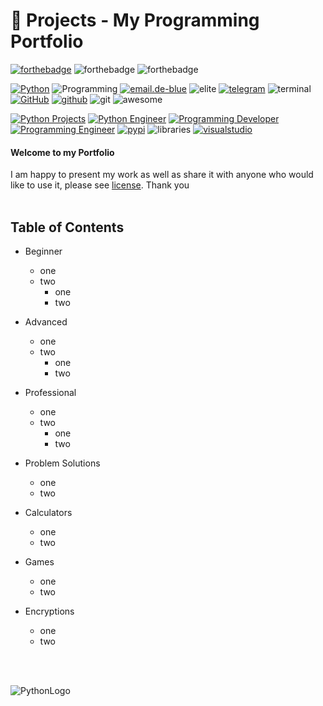 # 💎 Projects - My Programming Portfolio

[![forthebadge](https://forthebadge.com/images/badges/made-with-python.svg)](https://www.python.org/)
![forthebadge](https://forthebadge.com/images/badges/built-by-developers.svg)
![forthebadge](https://forthebadge.com/images/badges/built-with-love.svg)
<br>

[![Python](https://img.shields.io/badge/-Python-maroon)](https://www.python.org/)
![Programming](https://img.shields.io/badge/-Programming-brown)
[![email.de-blue](https://img.shields.io/badge/-shohruh.nx%40outlook.de-darkblue)](mailto:shohruh.nx@outlook.de)
![elite](https://img.shields.io/badge/-1337-black)
[![telegram](https://badgen.net/badge/icon/telegram?icon=telegram&label)](https://t.me/shohruh_m)
![terminal](https://badgen.net/badge/icon/terminal?icon=terminal&label)
[![GitHub](https://img.shields.io/badge/-GitHub-black)](https://github.com/swissnx)
[![github](https://badgen.net/badge/icon/GitHub?icon=github&label)](https://github.com/swissnx)
![git](https://badgen.net/badge/icon/Git?icon=git&label)
![awesome](https://badgen.net/badge/icon/awesome?icon=awesome&label)

[![Python Projects](https://img.shields.io/badge/Python-Projects-blue)](https://github.com/swissnx/Projects)
[![Python Engineer](https://img.shields.io/badge/Python-Engineer-lightgrey)](https://github.com/swissnx)
[![Programming Developer](https://img.shields.io/badge/Programming-Developer-yellow)](https://github.com/swissnx)
[![Programming Engineer](https://img.shields.io/badge/Programming-Engineer-yellowgreen)](https://github.com/swissnx)
[![pypi](https://badgen.net/badge/icon/pypi?icon=pypi&label)](https://pypi.org/)
![libraries](https://badgen.net/badge/icon/libraries?icon=libraries&label)
[![visualstudio](https://badgen.net/badge/icon/visualstudio?icon=visualstudio&label)](https://vscode.dev)




#### Welcome to my Portfolio


I am happy to present my work as well as share it with anyone who would like to use it, please see [license](https://github.com/swissnx/Projects/blob/main/LICENSE).
Thank you
<br>
<br>

## Table of Contents
- Beginner
  - one
  - two
    - one
    - two
- Advanced
  - one
  - two
    - one
    - two
- Professional
  - one
  - two
    - one
    - two
- Problem Solutions
  - one
  - two

- Calculators
  - one
  - two
  
- Games
  - one
  - two

- Encryptions
  - one
  - two

<br>
<br>

![PythonLogo](https://user-images.githubusercontent.com/68494604/94645884-950ac780-030a-11eb-9c8f-40d9740fc6ad.gif)
<br>
<br>
